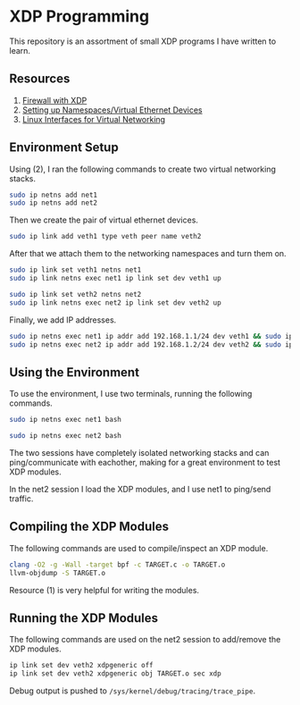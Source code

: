 # XDP Programming

This repository is an assortment of small XDP programs I have written to learn.

## Resources

1. [Firewall with XDP](https://www.kungfudev.com/blog/2023/11/08/beginner-guide-to-xdp-crafting-xdp-based-firewall-with-bcc)
2. [Setting up Namespaces/Virtual Ethernet Devices](https://medium.com/@amazingandyyy/introduction-to-network-namespaces-and-virtual-ethernet-veth-devices-304e0c02d084)
3. [Linux Interfaces for Virtual Networking](https://developers.redhat.com/blog/2018/10/22/introduction-to-linux-interfaces-for-virtual-networking#veth)

## Environment Setup

Using (2), I ran the following commands to create two virtual networking stacks.

```bash
sudo ip netns add net1
sudo ip netns add net2
```

Then we create the pair of virtual ethernet devices.

```bash
sudo ip link add veth1 type veth peer name veth2
```

After that we attach them to the networking namespaces and turn them on.

```bash
sudo ip link set veth1 netns net1
sudo ip link netns exec net1 ip link set dev veth1 up

sudo ip link set veth2 netns net2
sudo ip link netns exec net2 ip link set dev veth2 up
```

Finally, we add IP addresses.

```bash
sudo ip netns exec net1 ip addr add 192.168.1.1/24 dev veth1 && sudo ip netns exec net1 ip link set dev veth1 up
sudo ip netns exec net2 ip addr add 192.168.1.2/24 dev veth2 && sudo ip netns exec net2 ip link set dev veth2 up
```

## Using the Environment

To use the environment, I use two terminals, running the following commands.

```bash
sudo ip netns exec net1 bash
```
```bash
sudo ip netns exec net2 bash
```

The two sessions have completely isolated networking stacks and can ping/communicate with eachother, making for a great environment to test XDP modules.

In the net2 session I load the XDP modules, and I use net1 to ping/send traffic.

## Compiling the XDP Modules

The following commands are used to compile/inspect an XDP module.

```bash
clang -O2 -g -Wall -target bpf -c TARGET.c -o TARGET.o
llvm-objdump -S TARGET.o
```

Resource (1) is very helpful for writing the modules.

## Running the XDP Modules

The following commands are used on the net2 session to add/remove the XDP modules.

```bash
ip link set dev veth2 xdpgeneric off
ip link set dev veth2 xdpgeneric obj TARGET.o sec xdp
```

Debug output is pushed to `/sys/kernel/debug/tracing/trace_pipe`.

